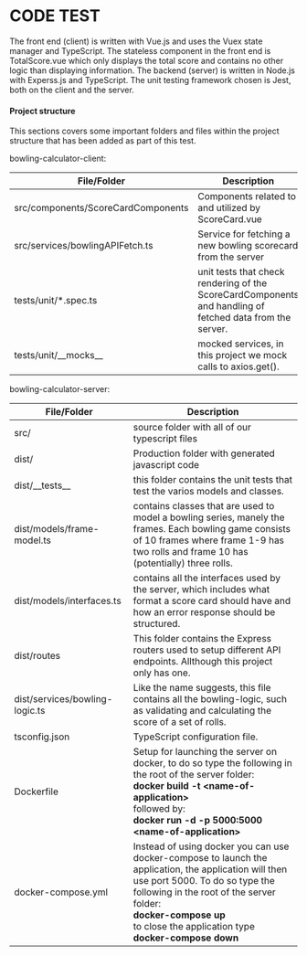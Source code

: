 # **CODE TEST**

The front end (client) is written with Vue.js and uses the Vuex state manager and TypeScript. The stateless component in the front end is TotalScore.vue which only displays the total score and contains no other logic than displaying information. The backend (server) is written in Node.js with Experss.js and TypeScript. The unit testing framework chosen is Jest, both on the client and the server.

#### Project structure

This sections covers some important folders and files within the project structure that has been added as part of this test.

bowling-calculator-client:

| File/Folder                        | Description                                                  |
| ---------------------------------- | ------------------------------------------------------------ |
| src/components/ScoreCardComponents | Components related to and utilized by ScoreCard.vue          |
| src/services/bowlingAPIFetch.ts    | Service for fetching a new bowling scorecard from the server |
| tests/unit/*.spec.ts               | unit tests that check rendering of the ScoreCardComponents and handling of fetched data from the server. |
| tests/unit/\_\_mocks\_\_           | mocked services, in this project we mock calls to axios.get(). |

bowling-calculator-server:

| File/Folder                    | Description                                                  |
| ------------------------------ | ------------------------------------------------------------ |
| src/                           | source folder with all of our typescript files               |
| dist/                          | Production folder with generated javascript code             |
| dist/\_\_tests\_\_             | this folder contains the unit tests that test the varios models and classes. |
| dist/models/frame-model.ts     | contains classes that are used to model a bowling series, manely the frames. Each bowling game consists of 10 frames where frame 1-9 has two rolls and frame 10 has (potentially) three rolls. |
| dist/models/interfaces.ts      | contains all the interfaces used by the server, which includes what format a score card should have and how an error response should be structured. |
| dist/routes                    | This folder contains the Express routers used to setup different API endpoints. Allthough this project only has one. |
| dist/services/bowling-logic.ts | Like the name suggests, this file contains all the bowling-logic, such as validating and calculating the score of a set of rolls. |
| tsconfig.json                  | TypeScript configuration file.                               |
| Dockerfile                     | Setup for launching the server on docker, to do so type the following in the root of the server folder: <br />**docker build -t \<name-of-application\>**  <br />followed by:<br />**docker run -d -p 5000:5000 <name-of-application\>** |
| docker-compose.yml             | Instead of using docker you can use docker-compose to launch the application, the application will then use port 5000. To do so type the following in the root of the server folder:<br />**docker-compose up**<br />to close the application type<br />**docker-compose down** |